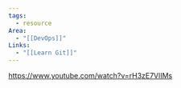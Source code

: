 ```yaml
---
tags:
  - resource
Area:
  - "[[DevOps]]"
Links:
  - "[[Learn Git]]"
---
```

https://www.youtube.com/watch?v=rH3zE7VlIMs
